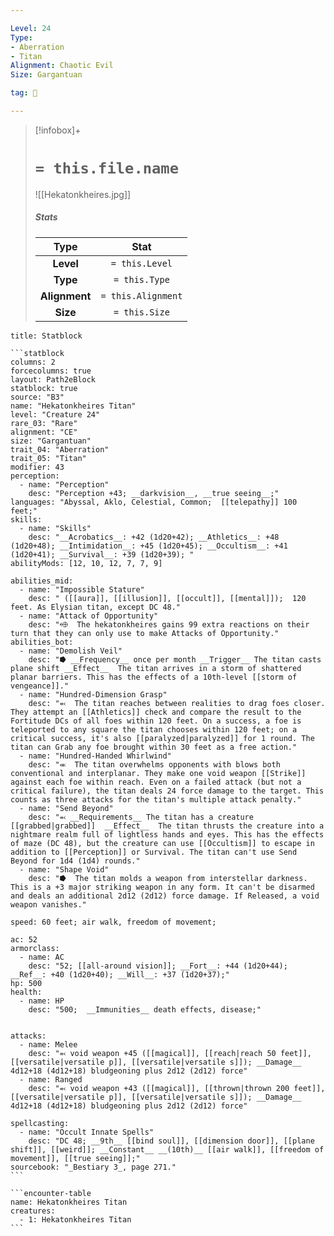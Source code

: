 ```yaml
---

Level: 24
Type:
- Aberration
- Titan
Alignment: Chaotic Evil
Size: Gargantuan

tag: 👹

---
```


> [!infobox]+
> #  `= this.file.name`
> ![[Hekatonkheires.jpg]]
> ##### Stats
> Type | Stat |
> :---:|:---:|
> **Level** | `= this.Level` |
> **Type** | `= this.Type` |
> **Alignment** | `= this.Alignment` |
> **Size** | `= this.Size` |



````ad-info
title: Statblock

```statblock
columns: 2
forcecolumns: true
layout: Path2eBlock
statblock: true
source: "B3"
name: "Hekatonkheires Titan"
level: "Creature 24"
rare_03: "Rare"
alignment: "CE"
size: "Gargantuan"
trait_04: "Aberration"
trait_05: "Titan"
modifier: 43
perception:
  - name: "Perception"
    desc: "Perception +43; __darkvision__, __true seeing__;"
languages: "Abyssal, Aklo, Celestial, Common;  [[telepathy]] 100 feet;"
skills:
  - name: "Skills"
    desc: "__Acrobatics__: +42 (1d20+42); __Athletics__: +48 (1d20+48); __Intimidation__: +45 (1d20+45); __Occultism__: +41 (1d20+41); __Survival__: +39 (1d20+39); "
abilityMods: [12, 10, 12, 7, 7, 9]

abilities_mid:
  - name: "Impossible Stature"
    desc: " ([[aura]], [[illusion]], [[occult]], [[mental]]);  120 feet. As Elysian titan, except DC 48."
  - name: "Attack of Opportunity"
    desc: "⬲  The hekatonkheires gains 99 extra reactions on their turn that they can only use to make Attacks of Opportunity."
abilities_bot:
  - name: "Demolish Veil"
    desc: "⭓ __Frequency__ once per month __Trigger__ The titan casts plane shift __Effect__  The titan arrives in a storm of shattered planar barriers. This has the effects of a 10th-level [[storm of vengeance]]."
  - name: "Hundred-Dimension Grasp"
    desc: "⬻  The titan reaches between realities to drag foes closer. They attempt an [[Athletics]] check and compare the result to the Fortitude DCs of all foes within 120 feet. On a success, a foe is teleported to any square the titan chooses within 120 feet; on a critical success, it's also [[paralyzed|paralyzed]] for 1 round. The titan can Grab any foe brought within 30 feet as a free action."
  - name: "Hundred-Handed Whirlwind"
    desc: "⬺  The titan overwhelms opponents with blows both conventional and interplanar. They make one void weapon [[Strike]] against each foe within reach. Even on a failed attack (but not a critical failure), the titan deals 24 force damage to the target. This counts as three attacks for the titan's multiple attack penalty."
  - name: "Send Beyond"
    desc: "⬻ __Requirements__ The titan has a creature [[grabbed|grabbed]]  __Effect__  The titan thrusts the creature into a nightmare realm full of lightless hands and eyes. This has the effects of maze (DC 48), but the creature can use [[Occultism]] to escape in addition to [[Perception]] or Survival. The titan can't use Send Beyond for 1d4 (1d4) rounds."
  - name: "Shape Void"
    desc: "⭓  The titan molds a weapon from interstellar darkness. This is a +3 major striking weapon in any form. It can't be disarmed and deals an additional 2d12 (2d12) force damage. If Released, a void weapon vanishes."

speed: 60 feet; air walk, freedom of movement;

ac: 52
armorclass:
  - name: AC
    desc: "52; [[all-around vision]]; __Fort__: +44 (1d20+44); __Ref__: +40 (1d20+40); __Will__: +37 (1d20+37);"
hp: 500
health:
  - name: HP
    desc: "500;  __Immunities__ death effects, disease;"


attacks:
  - name: Melee
    desc: "⬻ void weapon +45 ([[magical]], [[reach|reach 50 feet]], [[versatile|versatile p]], [[versatile|versatile s]]); __Damage__ 4d12+18 (4d12+18) bludgeoning plus 2d12 (2d12) force"
  - name: Ranged
    desc: "⬻ void weapon +43 ([[magical]], [[thrown|thrown 200 feet]], [[versatile|versatile p]], [[versatile|versatile s]]); __Damage__ 4d12+18 (4d12+18) bludgeoning plus 2d12 (2d12) force"

spellcasting:
  - name: "Occult Innate Spells"
    desc: "DC 48; __9th__ [[bind soul]], [[dimension door]], [[plane shift]], [[weird]]; __Constant__ __(10th)__ [[air walk]], [[freedom of movement]], [[true seeing]];"
sourcebook: "_Bestiary 3_, page 271."
```

```encounter-table
name: Hekatonkheires Titan
creatures:
  - 1: Hekatonkheires Titan
```

````



